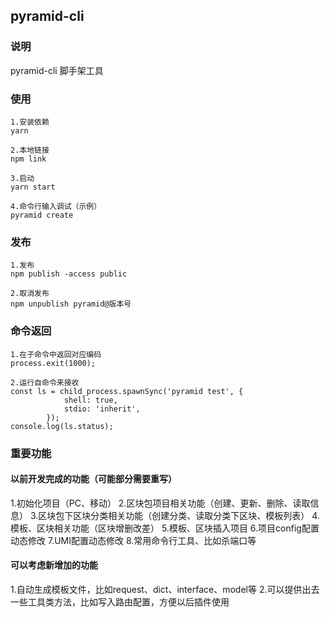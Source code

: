 ## pyramid-cli
### 说明
pyramid-cli 脚手架工具

### 使用
```
1.安装依赖
yarn

2.本地链接
npm link

3.启动
yarn start

4.命令行输入调试（示例）
pyramid create
```

### 发布
```
1.发布
npm publish -access public

2.取消发布
npm unpublish pyramid@版本号
```

### 命令返回
```
1.在子命令中返回对应编码
process.exit(1000);

2.运行自命令来接收
const ls = child_process.spawnSync('pyramid test', {
            shell: true,
            stdio: 'inherit',
        });
console.log(ls.status);
```

### 重要功能
#### 以前开发完成的功能（可能部分需要重写）
1.初始化项目（PC、移动）
2.区块包项目相关功能（创建、更新、删除、读取信息）
3.区块包下区块分类相关功能（创建分类、读取分类下区块、模板列表）
4.模板、区块相关功能（区块增删改差）
5.模板、区块插入项目
6.项目config配置动态修改
7.UMI配置动态修改
8.常用命令行工具、比如杀端口等

#### 可以考虑新增加的功能
1.自动生成模板文件，比如request、dict、interface、model等
2.可以提供出去一些工具类方法，比如写入路由配置，方便以后插件使用

